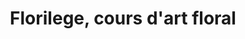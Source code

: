 ---
title: "Florilege, cours d'art floral"
url: /saint-ay/florilege-cours-dart-floral/
shop: fleuriste
---